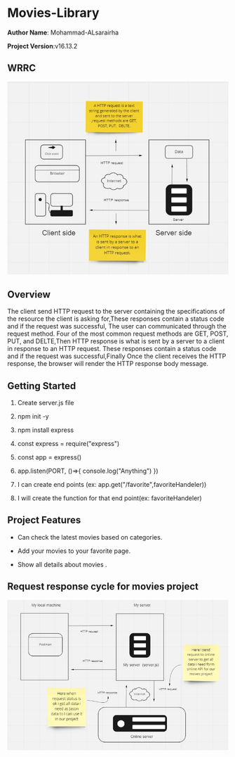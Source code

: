 # Movies-Library

**Author Name**: Mohammad-ALsarairha

**Project Version**:v16.13.2

## WRRC

![WRRC image](/assets/img/WRRC.jpg)

## Overview

The client send HTTP request to the server containing the specifications of the resource the client is asking for,These responses contain a status code and if the request was successful, The user can communicated through the request method. Four of the most common request methods are GET, POST, PUT, and DELTE,Then HTTP response is what is sent by a server to a client in response to an HTTP request. These responses contain a status code and if the request was successful,Finally Once the client receives the HTTP response, the browser will render the HTTP response body message.

## Getting Started

1. Create server.js file

2. npm init -y

3. npm install express

4. const express = require("express")

5. const app = express()

6. app.listen(PORT, ()=>{ console.log("Anything") })

7. I can create end points (ex: app.get("/favorite",favoriteHandeler))

8. I will create the function for that end point(ex: favoriteHandeler)

## Project Features

- Can check the latest movies based on categories.

- Add your movies to your favorite page.

- Show all details about movies .

## Request response cycle for movies project

![Request response cycle image](/assets/img/request_response_cycle.jpg)